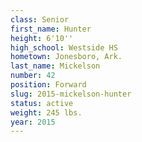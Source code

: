 ```yaml
---
class: Senior
first_name: Hunter
height: 6'10''
high_school: Westside HS
hometown: Jonesboro, Ark.
last_name: Mickelson
number: 42
position: Forward
slug: 2015-mickelson-hunter
status: active
weight: 245 lbs.
year: 2015
---
```

